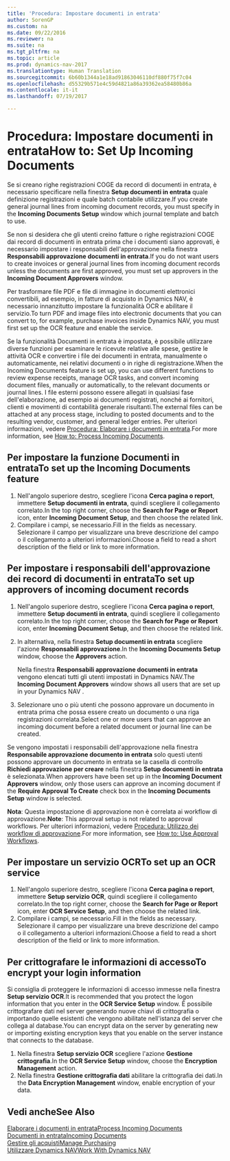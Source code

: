 ```yaml
---
title: 'Procedura: Impostare documenti in entrata'
author: SorenGP
ms.custom: na
ms.date: 09/22/2016
ms.reviewer: na
ms.suite: na
ms.tgt_pltfrm: na
ms.topic: article
ms.prod: dynamics-nav-2017
ms.translationtype: Human Translation
ms.sourcegitcommit: 6b60b1344a1e18ad91863046110df880f75f7c04
ms.openlocfilehash: d55329b571e4c59d4821a86a39362ea58480b86a
ms.contentlocale: it-it
ms.lasthandoff: 07/19/2017

---
```


# <a name="how-to-set-up-incoming-documents"></a><span data-ttu-id="877aa-102">Procedura: Impostare documenti in entrata</span><span class="sxs-lookup"><span data-stu-id="877aa-102">How to: Set Up Incoming Documents</span></span>
<span data-ttu-id="877aa-103">Se si creano righe registrazioni COGE da record di documenti in entrata, è necessario specificare nella finestra **Setup documenti in entrata** quale definizione registrazioni e quale batch contabile utilizzare.</span><span class="sxs-lookup"><span data-stu-id="877aa-103">If you create general journal lines from incoming document records, you must specify in the **Incoming Documents Setup** window which journal template and batch to use.</span></span>

<span data-ttu-id="877aa-104">Se non si desidera che gli utenti creino fatture o righe registrazioni COGE dai record di documenti in entrata prima che i documenti siano approvati, è necessario impostare i responsabili dell'approvazione nella finestra **Responsabili approvazione documenti in entrata**.</span><span class="sxs-lookup"><span data-stu-id="877aa-104">If you do not want users to create invoices or general journal lines from incoming document records unless the documents are first approved, you must set up approvers in the **Incoming Document Approvers** window.</span></span>

<span data-ttu-id="877aa-105">Per trasformare file PDF e file di immagine in documenti elettronici convertibili, ad esempio, in fatture di acquisto in Dynamics NAV, è necessario innanzitutto impostare la funzionalità OCR e abilitare il servizio.</span><span class="sxs-lookup"><span data-stu-id="877aa-105">To turn PDF and image files into electronic documents that you can convert to, for example, purchase invoices inside Dynamics NAV, you must first set up the OCR feature and enable the service.</span></span>

<span data-ttu-id="877aa-106">Se la funzionalità Documenti in entrata è impostata, è possibile utilizzare diverse funzioni per esaminare le ricevute relative alle spese, gestire le attività OCR e convertire i file dei documenti in entrata, manualmente o automaticamente, nei relativi documenti o in righe di registrazione.</span><span class="sxs-lookup"><span data-stu-id="877aa-106">When the Incoming Documents feature is set up, you can use different functions to review expense receipts, manage OCR tasks, and convert incoming document files, manually or automatically, to the relevant documents or journal lines.</span></span> <span data-ttu-id="877aa-107">I file esterni possono essere allegati in qualsiasi fase dell'elaborazione, ad esempio ai documenti registrati, nonché ai fornitori, clienti e movimenti di contabilità generale risultanti.</span><span class="sxs-lookup"><span data-stu-id="877aa-107">The external files can be attached at any process stage, including to posted documents and to the resulting vendor, customer, and general ledger entries.</span></span> <span data-ttu-id="877aa-108">Per ulteriori informazioni, vedere [Procedura: Elaborare i documenti in entrata](across-process-income-documents.md).</span><span class="sxs-lookup"><span data-stu-id="877aa-108">For more information, see [How to: Process Incoming Documents](across-process-income-documents.md).</span></span>

## <a name="to-set-up-the-incoming-documents-feature"></a><span data-ttu-id="877aa-109">Per impostare la funzione Documenti in entrata</span><span class="sxs-lookup"><span data-stu-id="877aa-109">To set up the Incoming Documents feature</span></span>
1. <span data-ttu-id="877aa-110">Nell'angolo superiore destro, scegliere l'icona **Cerca pagina o report**, immettere **Setup documenti in entrata**, quindi scegliere il collegamento correlato.</span><span class="sxs-lookup"><span data-stu-id="877aa-110">In the top right corner, choose the **Search for Page or Report** icon, enter **Incoming Document Setup**, and then choose the related link.</span></span>
2. <span data-ttu-id="877aa-111">Compilare i campi, se necessario.</span><span class="sxs-lookup"><span data-stu-id="877aa-111">Fill in the fields as necessary.</span></span> <span data-ttu-id="877aa-112">Selezionare il campo per visualizzare una breve descrizione del campo o il collegamento a ulteriori informazioni.</span><span class="sxs-lookup"><span data-stu-id="877aa-112">Choose a field to read a short description of the field or link to more information.</span></span>

## <a name="to-set-up-approvers-of-incoming-document-records"></a><span data-ttu-id="877aa-113">Per impostare i responsabili dell'approvazione dei record di documenti in entrata</span><span class="sxs-lookup"><span data-stu-id="877aa-113">To set up approvers of incoming document records</span></span>
1. <span data-ttu-id="877aa-114">Nell'angolo superiore destro, scegliere l'icona **Cerca pagina o report**, immettere **Setup documenti in entrata**, quindi scegliere il collegamento correlato.</span><span class="sxs-lookup"><span data-stu-id="877aa-114">In the top right corner, choose the **Search for Page or Report** icon, enter **Incoming Document Setup**, and then choose the related link.</span></span>  
2. <span data-ttu-id="877aa-115">In alternativa, nella finestra **Setup documenti in entrata** scegliere l'azione **Responsabili approvazione**.</span><span class="sxs-lookup"><span data-stu-id="877aa-115">In the **Incoming Documents Setup** window, choose the **Approvers** action.</span></span>

    <span data-ttu-id="877aa-116">Nella finestra **Responsabili approvazione documenti in entrata** vengono elencati tutti gli utenti impostati in Dynamics NAV.</span><span class="sxs-lookup"><span data-stu-id="877aa-116">The **Incoming Document Approvers** window shows all users that are set up in your Dynamics NAV .</span></span>  
3. <span data-ttu-id="877aa-117">Selezionare uno o più utenti che possono approvare un documento in entrata prima che possa essere creato un documento o una riga registrazioni correlata.</span><span class="sxs-lookup"><span data-stu-id="877aa-117">Select one or more users that can approve an incoming document before a related document or journal line can be created.</span></span>

<span data-ttu-id="877aa-118">Se vengono impostati i responsabili dell'approvazione nella finestra **Responsabile approvazione documento in entrata** solo questi utenti possono approvare un documento in entrata se la casella di controllo **Richiedi approvazione per creare** nella finestra **Setup documenti in entrata** è selezionata.</span><span class="sxs-lookup"><span data-stu-id="877aa-118">When approvers have been set up in the **Incoming Document Approvers** window, only those users can approve an incoming document if the **Require Approval To Create** check box in the **Incoming Documents Setup** window is selected.</span></span>

<span data-ttu-id="877aa-119">**Nota**: Questa impostazione di approvazione non è correlata ai workflow di approvazione.</span><span class="sxs-lookup"><span data-stu-id="877aa-119">**Note**: This approval setup is not related to approval workflows.</span></span> <span data-ttu-id="877aa-120">Per ulteriori informazioni, vedere [Procedura: Utilizzo dei workflow di approvazione](across-how-use-approval-workflows.md).</span><span class="sxs-lookup"><span data-stu-id="877aa-120">For more information, see [How to: Use Approval Workflows](across-how-use-approval-workflows.md).</span></span>

## <a name="to-set-up-an-ocr-service"></a><span data-ttu-id="877aa-121">Per impostare un servizio OCR</span><span class="sxs-lookup"><span data-stu-id="877aa-121">To set up an OCR service</span></span>
1. <span data-ttu-id="877aa-122">Nell'angolo superiore destro, scegliere l'icona **Cerca pagina o report**, immettere **Setup servizio OCR**, quindi scegliere il collegamento correlato.</span><span class="sxs-lookup"><span data-stu-id="877aa-122">In the top right corner, choose the **Search for Page or Report** icon, enter **OCR Service Setup**, and then choose the related link.</span></span>
2. <span data-ttu-id="877aa-123">Compilare i campi, se necessario.</span><span class="sxs-lookup"><span data-stu-id="877aa-123">Fill in the fields as necessary.</span></span> <span data-ttu-id="877aa-124">Selezionare il campo per visualizzare una breve descrizione del campo o il collegamento a ulteriori informazioni.</span><span class="sxs-lookup"><span data-stu-id="877aa-124">Choose a field to read a short description of the field or link to more information.</span></span>


## <a name="to-encrypt-your-login-information"></a><span data-ttu-id="877aa-125">Per crittografare le informazioni di accesso</span><span class="sxs-lookup"><span data-stu-id="877aa-125">To encrypt your login information</span></span>
<span data-ttu-id="877aa-126">Si consiglia di proteggere le informazioni di accesso immesse nella finestra **Setup servizio OCR**.</span><span class="sxs-lookup"><span data-stu-id="877aa-126">It is recommended that you protect the logon information that you enter in the **OCR Service Setup** window.</span></span> <span data-ttu-id="877aa-127">È possibile crittografare dati nel server generando nuove chiavi di crittografia o importando quelle esistenti che vengono abilitate nell'istanza del server che collega al database.</span><span class="sxs-lookup"><span data-stu-id="877aa-127">You can encrypt data on the server by generating new or importing existing encryption keys that you enable on the server instance that connects to the database.</span></span>

1. <span data-ttu-id="877aa-128">Nella finestra **Setup servizio OCR** scegliere l'azione **Gestione crittografia**.</span><span class="sxs-lookup"><span data-stu-id="877aa-128">In the **OCR Service Setup** window, choose the **Encryption Management** action.</span></span>
2. <span data-ttu-id="877aa-129">Nella finestra **Gestione crittografia dati** abilitare la crittografia dei dati.</span><span class="sxs-lookup"><span data-stu-id="877aa-129">In the **Data Encryption Management** window, enable encryption of your data.</span></span>

## <a name="see-also"></a><span data-ttu-id="877aa-130">Vedi anche</span><span class="sxs-lookup"><span data-stu-id="877aa-130">See Also</span></span>  
[<span data-ttu-id="877aa-131">Elaborare i documenti in entrata</span><span class="sxs-lookup"><span data-stu-id="877aa-131">Process Incoming Documents</span></span>](across-process-income-documents.md)  
[<span data-ttu-id="877aa-132">Documenti in entrata</span><span class="sxs-lookup"><span data-stu-id="877aa-132">Incoming Documents</span></span>](across-income-documents.md)  
[<span data-ttu-id="877aa-133">Gestire gli acquisti</span><span class="sxs-lookup"><span data-stu-id="877aa-133">Manage Purchasing</span></span>](purchasing-manage-purchasing.md)  
[<span data-ttu-id="877aa-134">Utilizzare Dynamics NAV</span><span class="sxs-lookup"><span data-stu-id="877aa-134">Work With Dynamics NAV</span></span>](ui-work-product.md)

